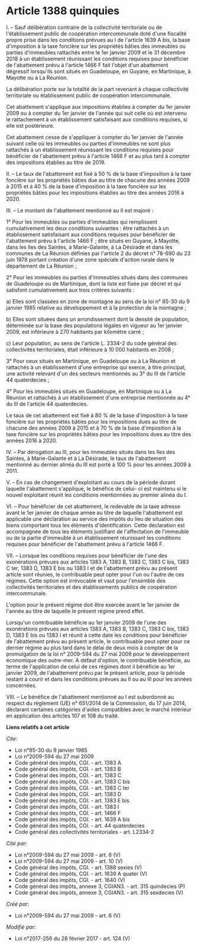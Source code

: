 # Article 1388 quinquies

I. – Sauf délibération contraire de la collectivité territoriale ou de l'établissement public de coopération intercommunale
doté d'une fiscalité propre prise dans les conditions prévues au I de l'article 1639 A bis, la base d'imposition à la taxe
foncière sur les propriétés bâties des immeubles ou parties d'immeubles rattachés entre le 1er janvier 2009 et le 31 décembre
2018 à un établissement réunissant les conditions requises pour bénéficier de l'abattement prévu à l'article 1466 F fait
l'objet d'un abattement dégressif lorsqu'ils sont situés en Guadeloupe, en Guyane, en Martinique, à Mayotte ou à La Réunion.

La délibération porte sur la totalité de la part revenant à chaque collectivité territoriale ou établissement public de
coopération intercommunale.

Cet abattement s'applique aux impositions établies à compter du 1er janvier 2009 ou à compter du 1er janvier de l'année qui
suit celle où est intervenu le rattachement à un établissement satisfaisant aux conditions requises, si elle est postérieure.

Cet abattement cesse de s'appliquer à compter du 1er janvier de l'année suivant celle où les immeubles ou parties d'immeubles
ne sont plus rattachés à un établissement réunissant les conditions requises pour bénéficier de l'abattement prévu à
l'article 1466 F et au plus tard à compter des impositions établies au titre de 2019.

II. – Le taux de l'abattement est fixé à 50 % de la base d'imposition à la taxe foncière sur les propriétés bâties due au
titre de chacune des années 2009 à 2015 et à 40 % de la base d'imposition à la taxe foncière sur les propriétés bâties pour
les impositions établies au titre des années 2016 à 2020.

III. – Le montant de l'abattement mentionné au II est majoré :

1° Pour les immeubles ou parties d'immeubles qui remplissent cumulativement les deux conditions suivantes : être rattachés à
un établissement satisfaisant aux conditions requises pour bénéficier de l'abattement prévu à l'article 1466 F ; être situés
en Guyane, à Mayotte, dans les îles des Saintes, à Marie-Galante, à La Désirade et dans les communes de La Réunion définies
par l'article 2 du décret n° 78-690 du 23 juin 1978 portant création d'une zone spéciale d'action rurale dans le département
de La Réunion ;

2° Pour les immeubles ou parties d'immeubles situés dans des communes de Guadeloupe ou de Martinique, dont la liste est fixée
par décret et qui satisfont cumulativement aux trois critères suivants :

a) Elles sont classées en zone de montagne au sens de la loi n° 85-30 du 9 janvier 1985 relative au développement et à la
protection de la montagne ;

b) Elles sont situées dans un arrondissement dont la densité de population, déterminée sur la base des populations légales en
vigueur au 1er janvier 2009, est inférieure à 270 habitants par kilomètre carré ;

c) Leur population, au sens de l'article L. 2334-2 du code général des collectivités territoriales, était inférieure à 10 000
habitants en 2008 ;

3° Pour ceux situés en Martinique, en Guadeloupe ou à La Réunion et rattachés à un établissement d'une entreprise qui exerce,
à titre principal, une activité relevant d'un des secteurs mentionnés au 3° du III de l'article 44 quaterdecies ;

4° Pour les immeubles situés en Guadeloupe, en Martinique ou à La Réunion et rattachés à un établissement d'une entreprise
mentionnée au 4° du III de l'article 44 quaterdecies.

Le taux de cet abattement est fixé à 80 % de la base d'imposition à la taxe foncière sur les propriétés bâties pour les
impositions dues au titre de chacune des années 2009 à 2015 et à 70 % de la base d'imposition à la taxe foncière sur les
propriétés bâties pour les impositions dues au titre des années 2016 à 2020.

IV. – Par dérogation au III, pour les immeubles situés dans les îles des Saintes, à Marie-Galante et à La Désirade, le taux
de l'abattement mentionné au dernier alinéa du III est porté à 100 % pour les années 2009 à 2011.

V. – En cas de changement d'exploitant au cours de la période durant laquelle l'abattement s'applique, le bénéfice de celui-
ci est maintenu si le nouvel exploitant réunit les conditions mentionnées au premier alinéa du I.

VI. – Pour bénéficier de cet abattement, le redevable de la taxe adresse avant le 1er janvier de chaque année au titre de
laquelle l'abattement est applicable une déclaration au service des impôts du lieu de situation des biens comportant tous les
éléments d'identification. Cette déclaration est accompagnée de tous les éléments justifiant de l'affectation de l'immeuble
ou de la partie d'immeuble à un établissement réunissant les conditions requises pour bénéficier de l'abattement prévu à
l'article 1466 F.

VII. – Lorsque les conditions requises pour bénéficier de l'une des exonérations prévues aux articles 1383 A, 1383 B, 1383 C,
1383 C bis, 1383 C ter, 1383 D, 1383 E bis ou 1383 I et de l'abattement prévu au présent article sont réunies, le
contribuable peut opter pour l'un ou l'autre de ces régimes. Cette option est irrévocable et vaut pour l'ensemble des
collectivités territoriales et des établissements publics de coopération intercommunale.

L'option pour le présent régime doit être exercée avant le 1er janvier de l'année au titre de laquelle le présent régime
prend effet.

Lorsqu'un contribuable bénéficie au 1er janvier 2009 de l'une des exonérations prévues aux articles 1383 A, 1383 B, 1383 C,
1383 C bis, 1383 D, 1383 E bis ou 1383 I et réunit à cette date les conditions pour bénéficier de l'abattement prévu au
présent article, le contribuable peut opter pour ce dernier régime au plus tard dans le délai de deux mois à compter de la
promulgation de la loi n° 2009-594 du 27 mai 2009 pour le développement économique des outre-mer. A défaut d'option, le
contribuable bénéficie, au terme de l'application de celui de ces régimes dont il bénéficie au 1er janvier 2009, de
l'abattement prévu par le présent article, pour la période restant à courir et dans les conditions prévues au II ou au III
pour les années concernées.

VIII. – Le bénéfice de l'abattement mentionné au I est subordonné au respect du règlement (UE) n° 651/2014 de la Commission,
du 17 juin 2014, déclarant certaines catégories d'aides compatibles avec le marché intérieur en application des articles 107
et 108 du traité.

**Liens relatifs à cet article**

_Cite_:

  - Loi n°85-30 du 9 janvier 1985
  - Loi n°2009-594 du 27 mai 2009
  - Code général des impôts, CGI. - art. 1383 A
  - Code général des impôts, CGI. - art. 1383 B
  - Code général des impôts, CGI. - art. 1383 C
  - Code général des impôts, CGI. - art. 1383 C bis
  - Code général des impôts, CGI. - art. 1383 C ter
  - Code général des impôts, CGI. - art. 1383 D
  - Code général des impôts, CGI. - art. 1383 E bis
  - Code général des impôts, CGI. - art. 1383 I
  - Code général des impôts, CGI. - art. 1466 F
  - Code général des impôts, CGI. - art. 1639 A bis
  - Code général des impôts, CGI. - art. 44 quaterdecies
  - Code général des collectivités territoriales - art. L2334-2

_Cité par_:

  - Loi n°2009-594 du 27 mai 2009 - art. 6 (V)
  - Loi n°2009-594 du 27 mai 2009 - art. 10 (V)
  - Code général des impôts, CGI. - art. 1388 sexies (V)
  - Code général des impôts, CGI. - art. 1639 A quater (V)
  - Code général des impôts, CGI. - art. 1640 (V)
  - Code général des impôts, annexe 3, CGIAN3. - art. 315 quindecies (P)
  - Code général des impôts, annexe 3, CGIAN3. - art. 315 sexdecies (V)

_Créé par_:

  - Loi n°2009-594 du 27 mai 2009 - art. 6 (V)

_Modifié par_:

  - Loi n°2017-256 du 28 février 2017 - art. 124 (V)

